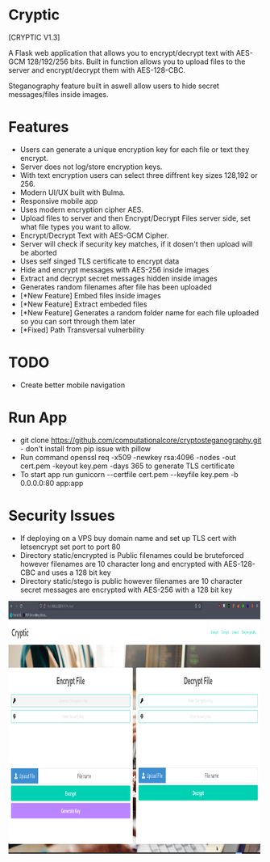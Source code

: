 # Cryptic


[CRYPTIC V1.3]

A Flask web application that allows you to encrypt/decrypt text with AES-GCM 128/192/256 bits.
Built in function allows you to upload files to the server and encrypt/decrypt them with AES-128-CBC.

Steganography feature built in aswell allow users to hide secret messages/files inside images.

Features
=================

- Users can generate a unique encryption key for each file or text they encrypt.
- Server does not log/store encryption keys.
- With text encryption users can select three diffrent key sizes 128,192 or 256.
- Modern UI/UX built with Bulma.
- Responsive mobile app
- Uses modern encryption cipher AES.
- Upload files to server and then Encrypt/Decrypt Files server side, set what file types you want to allow.
- Encrypt/Decrypt Text with AES-GCM Cipher.
- Server will check if security key matches, if it dosen't then upload will be aborted
- Uses self singed TLS certificate to encrypt data
- Hide and encrypt messages with AES-256 inside images
- Extract and decrypt secret messages hidden inside images 
- Generates random filenames after file has been uploaded
- [*New Feature] Embed files inside images
- [*New Feature] Extract embeded files
- [*New Feature] Generates a random folder name for each file uploaded so you can sort through them later
- [*Fixed] Path Transversal vulnerbility

TODO
========
- Create better mobile navigation

Run App
=========
- git clone https://github.com/computationalcore/cryptosteganography.git - don't install from pip issue with pillow
- Run command openssl req -x509 -newkey rsa:4096 -nodes -out cert.pem -keyout key.pem -days 365 to generate TLS certificate
- To start app run gunicorn --certfile cert.pem --keyfile key.pem -b 0.0.0.0:80 app:app


Security Issues
=================
- If deploying on a VPS buy domain name and set up TLS cert with letsencrypt set port to port 80
- Directory static/encrypted is Public filenames could be bruteforced however filenames are 10 character long and encrypted with AES-128-CBC and uses a 128 bit key
- Directory static/stego is public however filenames are 10 character secret messages are encrypted with AES-256 with a 128 bit key 
<img src="https://github.com/darkseid-security/Cryptic/blob/main/screenshots/Cryptic3.png" height=500 width=500>
